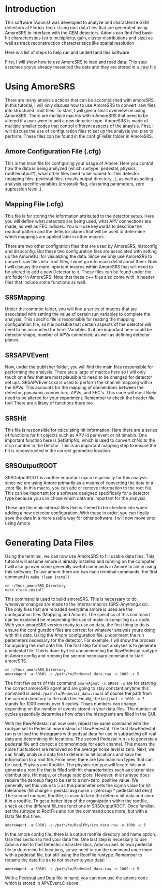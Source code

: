 # Introduction
This software (Adonis) was developed to analyze and characterize GEM detectors at Florida Tech. Using root data files that are generated using AmoreSRS to interface with the GEM detectors, Adonis can find find basic hit characteristics (strip multiplicity, gain, cluster distributions and size) as well as track reconstruction characteristics like spatial resolution

Here is a list of steps to help run and undertsand this software

First, I will show how to use AmoreSRS to load and read data. This step assumes youve already measured the data and they are stored in a .raw file

# Using AmoreSRS
There are many analysis actions that can be accomplished with amoreSRS, in this tutorial, I will only discuss how to use AmoreSRS to convert .raw files into structured .root files. To start, I will give a small overview on using AmoreSRS. There are multiple macros within AmoreSRS that need to be altered if a user were to add a new detector type. AmoreSRS is made of multiple smaller codes that control different aspects of the anaylsis. First, I will discuss the use of configuration files to set up the analysis you plan to perform. These files can be found in the configFileDir folder in AmoreSRS. 

## Amore Configuration File (.cfg)
This is the main file for configuring your usage of Amore. Here you control how the data is being analyzed (which runtype: pedestal, physics, rootfileoutput?), what other files need to be loaded for this detector (mapping files, pedestal files, results output directory...), as well as setting analysis specific variables (crosstalk flag, clustering parameters, zero supression level..). 

## Mapping File (.cfg)
This file is for storing the information attributed to the detector setup. Here you will define what detectors are being used, what APV connections are made, as well as FEC indicies. You will use keywords to describe the readout pattern and the detector planes that will be used to determine which mappings are applied later in other macros. 

There are two other configration files that are used by AmoreSRS, histconfig and dispconfig. But these two configuration files are associated with setting up the AmoreGUI for visualizing the data. Since we only use AmoreSRS to convert .raw files into .root files, I wont go into much detail about them. Now I will discuss the more inportant macros within AmoreSRS that will need to be altered to add a new Detector to it. These files can be found under the src folder in AmoreSRS. Note that these c++ files also come with .h header files that include some functions as well.

## SRSMapping
Under the common folder, you will find a series of macros that are associated with setting the value of certain run variables to complete the analysis. This specific file is responsible for reading the mapping configuration file, so it is possible that certain aspects of the detector will need to be accounted for here. Variables that are important here could be detector shape, number of APVs connected, as well as defining detector planes. 

## SRSAPVEvent
Now, under the publisher folder, you will find the main files responsible for performing the analysis. There are a large of macros here so I will only touch on a few that are most plausible to need to be changed for detector set ups. SRSAPVEvent.cxx is used to perform the channel mapping within the APVs. This accounts for the mapping of connections between the detector, panasonic connectors, APVs, and FEC's. This code will most likely need to be altered for your experiment. Remember to check the header file too! There are a litany of functions there too

## SRSHit
This file is responsible for calculating hit information. Here there are a series of functions for hit objects such as APV id per event or hit timebin. One important functino here is SetStripNo, which is used to convert chNo to the strip number in the Detctor. This is an important mapping step to ensure the hit is reconstructed in the correct geometric location. 

## SRSOutputROOT
SRSOutputROOT is another important macro especially for this analysis since we are using Amore primarily as a means of converting the data to a .root file. In this macro, you can add or remove information to the root file. This can be important for a software designed specifically for a detector type because you can chose which data are important for the analysis.

These are the main internal files that will need to be checked into when adding a new detector configuration. With these in order, you can finally save the data in a more usable way for other software. I will now move onto using Amore

# Generating Data Files
Using the terminal, we can now use AmoreSRS to fill usable data files. This tutorial will assume amore is already installed and running on the computer. I will also go over some generally useful commands in Amore to aid in using this software. To use amore there are two main terminal commands; the first command is `make clean install`.
```
cd ~/Your_amoreSRS_Directory
make clean install
```
This command is used to build amoreSRS. This is necessary to do whenever changes are made to the internal macros (SRS-Anything.cxx). The only files that are reloaded everytime amore is used are the configuration files (Mapping and Amore). The specifics of this command can be explained be researching the use of make in compiling c++ code. With your amoreSRS version ready to use on data, the first thing to do is ensure the configuration files are corrcet for whatever analysis youre doing with this data. Using the Amore configuration file, uncomment the run parameters necessary for the detector. For example, I wll show the process for aquiring the root data file. The first step for most analyses is to generate a pedestal file. This is done by first uncommenting the RawPedestal runtype in Amore config and running the second necessary command to start amoreSRS.
```
cd ~/Your_amoreSRS_Directory
amoreAgent -a SRS01 -s /path/to/Pedestal_data.raw -e 1000 -c 5
```
The first few parts of this command `amoreAgent -a SRS01 -s` are for starting the correct amoreSRS agent and are going to stay constant anytime this command is used. `/path/to/Pedestal_data.raw` is of course the path from the current directory to the data file. Finally, the last part `-e 1000 -c 5` stands for 1000 events over 5 cycles. Thses numbers can change depending on the number of events stored in your data files. The number of cycles essentially determines how often the histograms are filled in the GUI.

With the RawPedestal run now over, repeat the same command with the runtype set to Pedestal now instead of RawPedestal. The first RawPedestal run is to load the histograms with pedstal data for use in subtracting off real data and determining hit locations. The second Pedestal run is to generate a pedestal file and correct a commonmode for each channel. This means the noise fluctuations are removed so the average noise level is zero. Next, we can finally analyze a data file to determine hit locations and save the information to a root file. From here, there are two main run types that can be used, Phyiscs and Rootfile. The physics runtype will locate hits and generate a root file that is filled with hit characteristics such as cluster size distributions, Hit maps, or charge ratio plots. However, this runtype does require the zerosup flag to be set to a non-zero, positive value. We generally set this value to 5 as this parameter sets the sigma value for hit tolerances (hit charge > pedstal avg noise + (zerosup * pedestal std dev)). The second runtype, Rootfile, is used to take the detecor hit data and store it in a rootfile. To get a better idea of the organization within the rootfile, check out the different fill_tree functions in SRSOutputROOT. Once familiar, set the runtype to RootFile and run the command once more, but with a Data file this time.
```
amoreAgent -a SRS01 -s /path/to/RealPhysics_data.raw -e 1000 -c 5
```
In the amore config file, there is a output rootfile directory and name option. Use this section to find your data file. One last step is necessary to use Adonis next to find Detector characteristics. Adonis uses its own pedestal file to determine hit locations, so we need to run the command once more with a pedestal file, but still using the RootFile runtype. Remember to rename the data file as to not overwrite your data!
```
amoreAgent -a SRS01 -s /path/to/Pedestal_data.raw -e 1000 -c 5
```
With a Pedestal and Data file in hand, you can now use the adonis code which is stored in APVEvent.C above.





